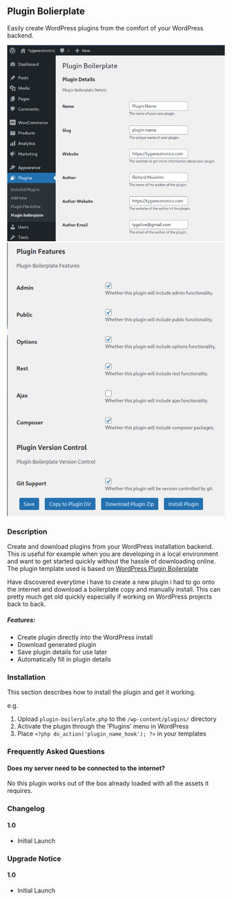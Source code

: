 ## Plugin Bolierplate

Easily create WordPress plugins from the comfort of your WordPress backend.

![WordPress Plugin Boilerplate](assets/Screenshot-1.png)
![WordPress Plugin Boilerplate](assets/Screenshot-2.png)

### Description

Create and download plugins from your WordPress installation backend.
This is useful for example when you are developing in a local environment and want to get started quickly without the hassle of downloading online.
The plugin template used is based on [WordPress Plugin Boilerplate](https://github.com/devinvinson/WordPress-Plugin-Boilerplate/)

Have discovered everytime i have to create a new plugin i had to go onto the internet and download a boilerplate copy and manually install. This can pretty much get old quickly especially if working on WordPress projects back to back.

##### Features:

* Create plugin directly into the WordPress install
* Download generated plugin
* Save plugin details for use later
* Automatically fill in plugin details

### Installation

This section describes how to install the plugin and get it working.

e.g.

1. Upload `plugin-boilerplate.php` to the `/wp-content/plugins/` directory
1. Activate the plugin through the 'Plugins' menu in WordPress
1. Place `<?php do_action('plugin_name_hook'); ?>` in your templates

### Frequently Asked Questions

#### Does my server need to be connected to the internet?

No this plugin works out of the box already loaded with all the assets it requires.

### Changelog

#### 1.0
* Initial Launch

### Upgrade Notice

#### 1.0
* Initial Launch

